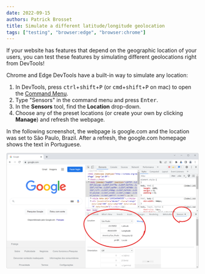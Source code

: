 ```yaml
---
date: 2022-09-15
authors: Patrick Brosset
title: Simulate a different latitude/longitude geolocation
tags: ["testing", "browser:edge", "browser:chrome"]
---
```


If your website has features that depend on the geographic location of your users, you can test these features by simulating different geolocations right from DevTools!

Chrome and Edge DevTools have a built-in way to simulate any location:

1. In DevTools, press <kbd>ctrl</kbd>+<kbd>shift</kbd>+<kbd>P</kbd> (or <kbd>cmd</kbd>+<kbd>shift</kbd>+<kbd>P</kbd> on mac) to open the [Command Menu](/tips/en/execute-commands).
1. Type "Sensors" in the command menu and press <kbd>Enter</kbd>.
1. In the **Sensors** tool, find the **Location** drop-down.
1. Choose any of the preset locations (or create your own by clicking **Manage**) and refresh the webpage.

In the following screenshot, the webpage is google.com and the location was set to São Paulo, Brazil. After a refresh, the google.com homepage shows the text in Portuguese.

![Chrome, showing Google in Portuguese, with DevTools opened to the side and the Sensors tool showing that the geolocation was set to São Paulo.](/assets/img/simulate-geolocation.png)

